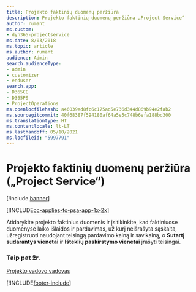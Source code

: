 ```yaml
---
title: Projekto faktinių duomenų peržiūra
description: Projekto faktinių duomenų peržiūra „Project Service“
author: rumant
ms.custom:
- dyn365-projectservice
ms.date: 8/03/2018
ms.topic: article
ms.author: rumant
audience: Admin
search.audienceType:
- admin
- customizer
- enduser
search.app:
- D365CE
- D365PS
- ProjectOperations
ms.openlocfilehash: a46039ad8fc6c175ad5e736d344d869b94e2fab2
ms.sourcegitcommit: 40f68387f594180af64a5e5c748b6efa188bd300
ms.translationtype: HT
ms.contentlocale: lt-LT
ms.lasthandoff: 05/10/2021
ms.locfileid: "5997791"
---
```

# <a name="review-project-actuals-project-service"></a>Projekto faktinių duomenų peržiūra („Project Service“)

[!include [banner](../includes/psa-now-project-operations.md)]

[!INCLUDE[cc-applies-to-psa-app-1x-2x](../includes/cc-applies-to-psa-app-1x-2x.md)]

Atidarykite projekto faktinius duomenis ir įsitikinkite, kad faktiniuose duomenyse laiko išlaidos ir pardavimas, už kurį neišrašyta sąskaita, užregistruoti naudojant teisingą pardavimo kainą ir savikainą, o **Sutartį sudarantys vienetai** ir **Išteklių paskirstymo vienetai** įrašyti teisingai.  
  
### <a name="see-also"></a>Taip pat žr.  
 [Projekto vadovo vadovas](../psa/project-manager-guide.md)


[!INCLUDE[footer-include](../includes/footer-banner.md)]